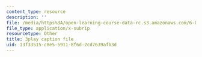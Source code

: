 ```yaml
---
content_type: resource
description: ''
file: /media/https%3A/open-learning-course-data-rc.s3.amazonaws.com/6-004-computation-structures-spring-2017/13f33515c8e559118f6d2cd7639afb3d_3eQh_W8YF_g.vtt
file_type: application/x-subrip
resourcetype: Other
title: 3play caption file
uid: 13f33515-c8e5-5911-8f6d-2cd7639afb3d
---
```

